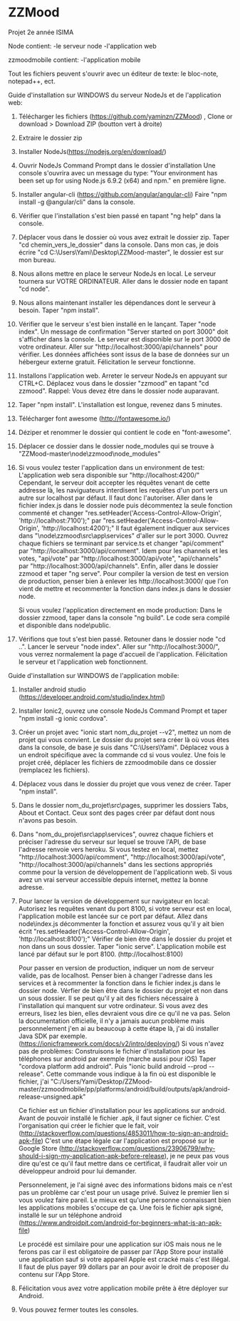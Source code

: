 ﻿# ZZMood
Projet 2e année ISIMA

Node contient:
  -le serveur node
  -l'application web

zzmoodmobile contient:
  -l'application mobile

Tout les fichiers peuvent s'ouvrir avec un éditeur de texte: le bloc-note, notepad++, ect.

Guide d'installation sur WINDOWS du serveur NodeJs et de l'application web:

1. 	Télécharger les fichiers (https://github.com/yaminzn/ZZMood) , Clone or download > Download ZIP (boutton vert à droite)
2. 	Extraire le dossier zip
3. 	Installer NodeJs(https://nodejs.org/en/download/)
4. 	Ouvrir NodeJs Command Prompt dans le dossier d'installation
	Une console s'ouvrira avec un message du type: "Your environment has been set up for using Node.js 6.9.2 (x64) and npm." en première ligne.
5. 	Installer angular-cli (https://github.com/angular/angular-cli)
	Faire "npm install -g @angular/cli" dans la console.
6.	Vérifier que l'installation s'est bien passé en tapant "ng help" dans la console.
7.	Déplacer vous dans le dossier où vous avez extrait le dossier zip.
	Taper "cd chemin_vers_le_dossier" dans la console.
	Dans mon cas, je dois écrire "cd C:\Users\Yami\Desktop\ZZMood-master", le dossier est sur mon bureau.
8. 	Nous allons mettre en place le serveur NodeJs en local. Le serveur tournera sur VOTRE ORDINATEUR.
	Aller dans le dossier node en tapant "cd node".
9.	Nous allons maintenant installer les dépendances dont le serveur à besoin.
	Taper "npm install".
10.	Vérifier que le serveur s'est bien installé en le lançant.
	Taper "node index".
	Un message de confirmation "Server started on port 3000" doit s'afficher dans la console.
	Le serveur est disponible sur le port 3000 de votre ordinateur.
	Aller sur "http://localhost:3000/api/channels" pour vérifier.
	Les données affichées sont issus de la base de données sur un hébergeur externe gratuit.
	Félicitation le serveur fonctionne.
11. Installons l'application web.
	Arreter le serveur NodeJs en appuyant sur CTRL+C.
	Déplacez vous dans le dossier "zzmood" en tapant "cd zzmood".
	Rappel: Vous devez être dans le dossier node auparavant.
12.	Taper "npm install".
	L'installation est longue, revenez dans 5 minutes.
13.	Télécharger font awesome (http://fontawesome.io/) 
14. Déziper et renommer le dossier qui contient le code en "font-awesome".
15.	Déplacer ce dossier dans le dossier node_modules qui se trouve à "ZZMood-master\node\zzmood\node_modules"
16.	Si vous voulez tester l'application dans un environment de test:
	L'application web sera disponible sur "http://localhost:4200/"
	Cependant, le serveur doit accepter les réquêtes venant de cette addresse là, les naviguateurs interdisent les requêtes d'un port vers un autre sur localhost par défaut. Il faut donc l'autoriser.
	Aller dans le fichier index.js dans le dossier node puis décommentez la seule fonction commenté et changer "res.setHeader('Access-Control-Allow-Origin', 'http://localhost:7100');" par "res.setHeader('Access-Control-Allow-Origin', 'http://localhost:4200');"
	Il faut également indiquer aux services dans "\node\zzmood\src\app\services" d'aller sur le port 3000.
	Ouvrez chaque fichiers se terminant par service.ts et changer "api/comment" par "http://localhost:3000/api/comment".
	Idem pour les channels et les votes, "api/vote" par "http://localhost:3000/api/vote", "api/channels" par "http://localhost:3000/api/channels".
	Enfin, aller dans le dossier zzmood et taper "ng serve".
	Pour compiler la version de test en version de production, penser bien à enlever les http://localhost:3000/ que l'on vient de mettre et recommenter la fonction dans index.js dans le dossier node.
	
	Si vous voulez l'application directement en mode production:
	Dans le dossier zzmood, taper dans la console "ng build".
	Le code sera compilé et disponible dans node\public.
17. Vérifions que tout s'est bien passé.
	Retouner dans le dossier node "cd ..".
	Lancer le serveur "node index".
	Aller sur "http://localhost:3000/", vous verrez normalement la page d'accueil de l'application.
	Félicitation le serveur et l'application web fonctionnent.

Guide d'installation sur WINDOWS de l'application mobile:
1.	Installer android studio (https://developer.android.com/studio/index.html)
2.	Installer Ionic2, ouvrez une console NodeJs Command Prompt et taper "npm install -g ionic cordova".
3.	Créer un projet avec "ionic start nom_du_projet --v2", mettez un nom de projet qui vous convient.
	Le dossier du projet sera créer là où vous êtes dans la console, de base je suis dans "C:\Users\Yami". Déplacez vous à un endroit spécifique avec la commande cd si vous voulez.
	Une fois le projet créé, déplacer les fichiers de zzmoodmobile dans ce dossier (remplacez les fichiers).
4.	Déplacez vous dans le dossier du projet que vous venez de créer.
	Taper "npm install".
5.	Dans le dossier nom_du_projet\src\pages, supprimer les dossiers Tabs, About et Contact. Ceux sont des pages créer par défaut dont nous n'avons pas besoin.
5.	Dans "nom_du_projet\src\app\services", ouvrez chaque fichiers et préciser l'adresse du serveur sur lequel se trouve l'API, de base l'adresse renvoie vers heroku.
	Si vous testez en local, mettez "http://localhost:3000/api/comment", "http://localhost:3000/api/vote", "http://localhost:3000/api/channels" dans les sections appropriés comme pour la version de développement de l'applicationn web.
	Si vous avez un vrai serveur accessible depuis internet, mettez la bonne adresse.
6.	Pour lancer la version de développement sur navigateur en local:
	Autorisez les requêtes venant du port 8100, si votre serveur est en local, l'application mobile est lancée sur ce port par défaut. Allez dans node\index.js décommenter la fonction et assurez vous qu'il y ait bien écrit "res.setHeader('Access-Control-Allow-Origin', 'http://localhost:8100');"
	Vérifier de bien être dans le dossier du projet et non dans un sous dossier.
	Taper "ionic serve".
	L'application mobile est lancé par défaut sur le port 8100. (http://localhost:8100)
	
	Pour passer en version de production, indiquer un nom de serveur valide, pas de localhost. Penser bien à changer l'adresse dans les services et à recommenter la fonction dans le fichier index.js dans le dossier node.
	Vérfier de bien être dans le dossier du projet et non dans un sous dossier.
	Il se peut qu'il y ait des fichiers nécessaire à l'installation qui manquent sur votre ordinateur. Si vous avez des erreurs, lisez les bien, elles devraient vous dire ce qu'il ne va pas.
	Selon la documentation officielle, il n'y a jamais aucun problème mais personnelement j'en ai au beaucoup à cette étape là, j'ai dû installer Java SDK par exemple. (https://ionicframework.com/docs/v2/intro/deploying/)
	Si vous n'avez pas de problèmes:
	Construisons le fichier d'installation pour les téléphones sur android par exemple (marche aussi pour iOS)
	Taper "cordova platform add android".
	Puis "ionic build android --prod --release".
	Cette commande vous indique à la fin où est disponible le fichier, j'ai "C:/Users/Yami/Desktop/ZZMood-master/zzmoodmobile/pp/platforms/android/build/outputs/apk/android-release-unsigned.apk"
	
	Ce fichier est un fichier d'installation pour les applications sur android.
	Avant de pouvoir installé le fichier .apk, il faut signer ce fichier.
	C'est l'organisation qui créer le fichier que le fait, voir (http://stackoverflow.com/questions/4853011/how-to-sign-an-android-apk-file)
	C'est une étape légale car l'application est proposé sur le Google Store (http://stackoverflow.com/questions/23906799/why-should-i-sign-my-application-apk-before-release), je ne peux pas vous dire qu'est ce qu'il faut mettre dans ce certificat, il faudrait aller voir un développeur android pour lui demander.

	Personnelement, je l'ai signé avec des informations bidons mais ce n'est pas un problème car c'est pour un usage privé. Suivez le premier lien si vous voulez faire pareil.
	Le mieux est qu'une personne connaissant bien les applications mobiles s'occupe de ça.
	Une fois le fichier apk signé, installé le sur un téléphone android (https://www.androidpit.com/android-for-beginners-what-is-an-apk-file)
	
	Le procédé est similaire pour une application sur iOS mais nous ne le ferons pas car il est obligatoire de passer par l'App Store pour installé une application sauf si votre appareil Apple est cracké mais c'est illégal.
	Il faut de plus payer 99 dollars par an pour avoir le droit de proposer du contenu sur l'App Store.
	
7.	Félicitation vous avez votre application mobile prête à être déployer sur Android.
8.	Vous pouvez fermer toutes les consoles.